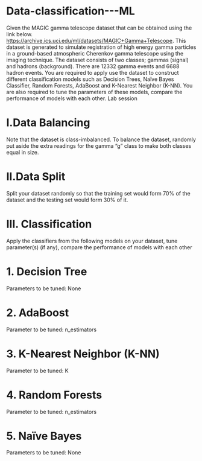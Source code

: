 # Data-classification---ML
Given the MAGIC gamma telescope dataset that can be obtained using the link below.
https://archive.ics.uci.edu/ml/datasets/MAGIC+Gamma+Telescope. This dataset is generated to simulate
registration of high energy gamma particles in a ground-based atmospheric Cherenkov gamma telescope using
the imaging technique. The dataset consists of two classes; gammas (signal) and hadrons (background). There
are 12332 gamma events and 6688 hadron events. You are required to apply use the dataset to construct
different classification models such as Decision Trees, Naïve Bayes Classifier, Random Forests, AdaBoost
and K-Nearest Neighbor (K-NN). You are also required to tune the parameters of these models, compare the
performance of models with each other.
Lab session

# I.Data Balancing
Note that the dataset is class-imbalanced. To balance the dataset, randomly put aside the extra readings for
the gamma “g” class to make both classes equal in size.

# II.Data Split
Split your dataset randomly so that the training set would form 70% of the dataset and the testing set would
form 30% of it.

# III. Classification
Apply the classifiers from the following models on your dataset, tune parameter(s) (if any), compare the
performance of models with each other

# 1. Decision Tree
Parameters to be tuned: None
# 2. AdaBoost
Parameter to be tuned: n_estimators
# 3. K-Nearest Neighbor (K-NN)
Parameter to be tuned: K
# 4. Random Forests
Parameter to be tuned: n_estimators
# 5. Naïve Bayes
Parameters to be tuned: None
